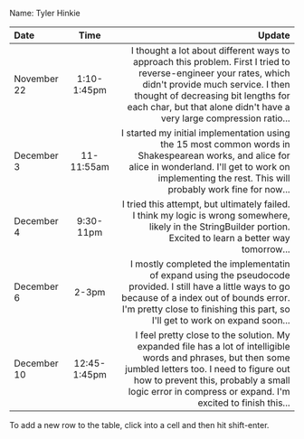 Name: Tyler Hinkie

| Date        |     Time     |                                                                                                                                                                                                                                                               Update |
|:------------|:------------:|---------------------------------------------------------------------------------------------------------------------------------------------------------------------------------------------------------------------------------------------------------------------:|
| November 22 | 1:10-1:45pm  | I thought a lot about different ways to approach this problem. First I tried to reverse-engineer your rates, which didn't provide much service. I then thought of decreasing bit lengths for each char, but that alone didn't have a very large compression ratio... |
| December 3  |  11-11:55am  |                                                     I started my initial implementation using the 15 most common words in Shakespearean works, and alice for alice in wonderland. I'll get to work on implementing the rest. This will probably work fine for now... |
| December 4  |  9:30-11pm   |                                                                                                     I tried this attempt, but ultimately failed. I think my logic is wrong somewhere, likely in the StringBuilder portion. Excited to learn a better way tomorrow... |
| December 6  |    2-3pm     |                                I mostly completed the implementatin of expand using the pseudocode provided. I still have a little ways to go because of a index out of bounds error. I'm pretty close to finishing this part, so I'll get to work on expand soon... |
| December 10 | 12:45-1:45pm |    I feel pretty close to the solution. My expanded file has a lot of intelligible words and phrases, but then some jumbled letters too. I need to figure out how to prevent this, probably a small logic error in compress or expand. I'm excited to finish this... |


To add a new row to the table, click into a cell and then hit shift-enter.